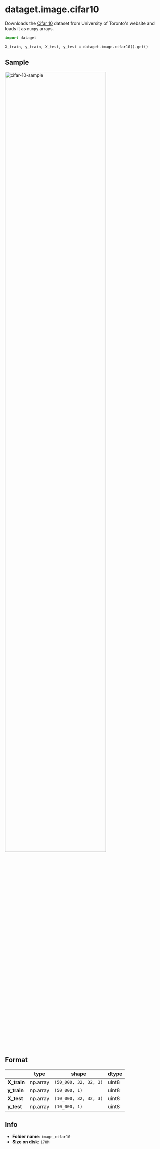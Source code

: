 
# dataget.image.cifar10

Downloads the [Cifar 10](https://www.cs.toronto.edu/~kriz/cifar.html) dataset from University of Toronto's website and loads it as `numpy` arrays.

```python
import dataget

X_train, y_train, X_test, y_test = dataget.image.cifar10().get()
```
## Sample
<img alt="cifar-10-sample" src="https://miro.medium.com/max/944/1*6XQqOifwnmplS22zCRRVaw.png" width="80%" />

## Format

|             | type     | shape                 | dtype |
| ----------- | -------- | --------------------- | ----- |
| **X_train** | np.array | `(50_000, 32, 32, 3)` | uint8 |
| **y_train** | np.array | `(50_000, 1)`         | uint8 |
| **X_test**  | np.array | `(10_000, 32, 32, 3)` | uint8 |
| **y_test**  | np.array | `(10_000, 1)`         | uint8 |

## Info
* **Folder name**: `image_cifar10`
* **Size on disk**: `178M`
